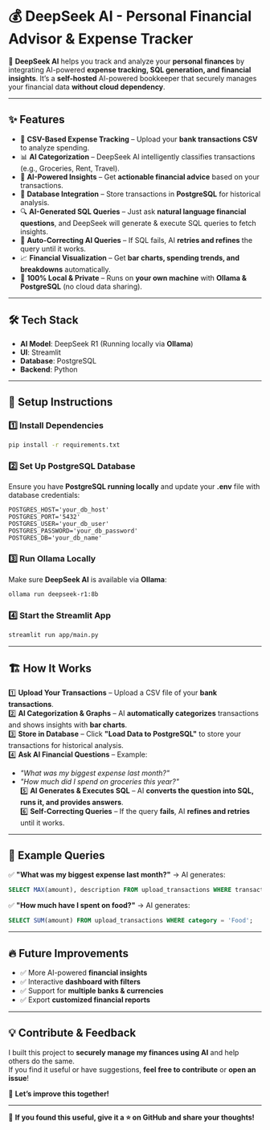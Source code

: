 # 💰 DeepSeek AI - Personal Financial Advisor & Expense Tracker  

🚀 **DeepSeek AI** helps you track and analyze your **personal finances** by integrating AI-powered **expense tracking, SQL generation, and financial insights**. It’s a **self-hosted** AI-powered bookkeeper that securely manages your financial data **without cloud dependency**.

---

## ✨ Features  

- 📂 **CSV-Based Expense Tracking** – Upload your **bank transactions CSV** to analyze spending.  
- 📊 **AI Categorization** – DeepSeek AI intelligently classifies transactions (e.g., Groceries, Rent, Travel).  
- 🧠 **AI-Powered Insights** – Get **actionable financial advice** based on your transactions.  
- 🏦 **Database Integration** – Store transactions in **PostgreSQL** for historical analysis.  
- 🔍 **AI-Generated SQL Queries** – Just ask **natural language financial questions**, and DeepSeek will generate & execute SQL queries to fetch insights.  
- 🔄 **Auto-Correcting AI Queries** – If SQL fails, AI **retries and refines** the query until it works.  
- 📈 **Financial Visualization** – Get **bar charts, spending trends, and breakdowns** automatically.  
- 🔐 **100% Local & Private** – Runs on **your own machine** with **Ollama & PostgreSQL** (no cloud data sharing).  

---

## 🛠️ Tech Stack  

- **AI Model**: DeepSeek R1 (Running locally via **Ollama**)  
- **UI**: Streamlit  
- **Database**: PostgreSQL  
- **Backend**: Python  

---


## 🔧 Setup Instructions  

### 1️⃣ Install Dependencies  

```bash
pip install -r requirements.txt
```

### 2️⃣ Set Up PostgreSQL Database  

Ensure you have **PostgreSQL running locally** and update your **.env** file with database credentials:

```plaintext
POSTGRES_HOST='your_db_host'
POSTGRES_PORT='5432'
POSTGRES_USER='your_db_user'
POSTGRES_PASSWORD='your_db_password'
POSTGRES_DB='your_db_name'
```

### 3️⃣ Run Ollama Locally  

Make sure **DeepSeek AI** is available via **Ollama**:

```bash
ollama run deepseek-r1:8b
```

### 4️⃣ Start the Streamlit App  

```bash
streamlit run app/main.py
```

---

## 🏗️ How It Works  

1️⃣ **Upload Your Transactions** – Upload a CSV file of your **bank transactions**.  
2️⃣ **AI Categorization & Graphs** – AI **automatically categorizes** transactions and shows insights with **bar charts**.  
3️⃣ **Store in Database** – Click **"Load Data to PostgreSQL"** to store your transactions for historical analysis.  
4️⃣ **Ask AI Financial Questions** – Example:  
   - *"What was my biggest expense last month?"*  
   - *"How much did I spend on groceries this year?"*  
5️⃣ **AI Generates & Executes SQL** – AI **converts the question into SQL, runs it, and provides answers**.  
6️⃣ **Self-Correcting Queries** – If the query **fails**, AI **refines and retries** until it works.  

---

## 🎯 Example Queries  

✅ **"What was my biggest expense last month?"** → AI generates:  

```sql
SELECT MAX(amount), description FROM upload_transactions WHERE transaction_type = 'Expense' AND month_year = '2024-01';
```

✅ **"How much have I spent on food?"** → AI generates:  

```sql
SELECT SUM(amount) FROM upload_transactions WHERE category = 'Food';
```

---

## 🔥 Future Improvements  

- ✅ More AI-powered **financial insights**  
- ✅ Interactive **dashboard with filters**  
- ✅ Support for **multiple banks & currencies**  
- ✅ Export **customized financial reports**  

---

## 💡 Contribute & Feedback  

I built this project to **securely manage my finances using AI** and help others do the same.  
If you find it useful or have suggestions, **feel free to contribute** or **open an issue**!  

📩 **Let’s improve this together!**  

---

💙 **If you found this useful, give it a ⭐ on GitHub and share your thoughts!**  

